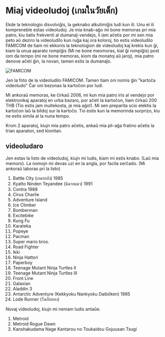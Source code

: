 <link rel="stylesheet" href="https://warut92.github.io/stilo.css">

# Miaj videoludoj (เกมในวัยเด็ก)
Ekde la teknologio disvolviĝis, la geknabo alkutimiĝis ludi kun ili. Unu el ili kompreneble estas videoludoj. Je mia knab-aĝo mi bone memoras pri mia patro, kiu ŝatis frekventi al dumanaĵ-vendejo, li iam aĉetis por mi sen mia peto aŭ deziro la videoludilo kun ruĝa kaj ora koloroj, tio estis videoludilo FAMICOM de tiam mi ekkonis la teknologion de videoludoj kaj krekis kun ĝi, kiam la unua aparato rompiĝis (Mi ne bone meomoras, kial ĝi rompiĝis) post iom da tempo (mi ne bone memoras, kiom da monatoj aŭ jaroj), mia patro denove aĉeti ĝin, la novan, tamen estis la dumanaĵo.

![FAMICOM](https://3.bp.blogspot.com/-MsAx__Bx04Y/VabLHH2a2dI/AAAAAAAA33Q/d1UPRWAQZOM/w1200-h630-p-k-no-nu/original.jpg)

Jen la foto de la videoludilo FAMICOM. Tamen tiam oni nomis ĝin "kartoĉa videoludo" Ĉar oni bezonas la kartoĉon por ludi.

Mi ankoraŭ memoras, ke ĉirkaŭ 2006, mi kun mia patro iris al vendejo por elektronikaj aparatoj en urba bazaro, por aĉeti la kartoĉon, tiam ĉirkaŭ 200 THB (Tio estis jam multekosta, je mia aĝo!). Mi sen preparita scio elektis la kartoĉon laŭ la bildoj sur la kartoĉo. Tio estis kun la memorinda surprizo, kiu ne estis simila al la nuna tempo.

Krom 2 aparatoj, kiujn mia patro aĉetis, ankaŭ mia pli-aĝa fratino aĉetis la trian aparaton, sed klonitan.

## videoludaro
Jen estas la listo de videoludoj, kiujn mi ludis, kiam mi estis knabo. (Laŭ mia memoro). La nomojn mi devas uzi en la angla, por facila serĉado.
(Mi ankoraŭ laboras pri la listo)

1. Battle City (เกมรถถัง) 1985
2. Kyatto Ninden Teyandee (นินจาแมว) 1991
3. Contra 1988
4. Cirus Charlie
5. Adventure Island
6. Ice Climber
7. Bomberman
8. Excitebike
9. Kung Fu
10. Karateka
11. Popeye
12. Pacman
13. Super mario bros.
14. Road Fighter
15. Ikki
16. Ninja Hattori
17. Paperboy
18. Teenage Mutant Ninja Turtles II
19. Teenage Mutant Ninja Turtles III
20. Front Line
21. Galaxian
22. Aladdin 3
23. Antarctic Adventure (Kekkyoku Nankyoku Daibōken) 1985
24. Lode Runner (วิ่งเก็บทอง)

Novaj videoludoj, kiujn mi neniam ludis antaŭe.

1. Metroid
1. Metroid Rogue Dawn
2. Kanshakudama Nage Kantarou no Toukaidou Gojuusan Tsugi
